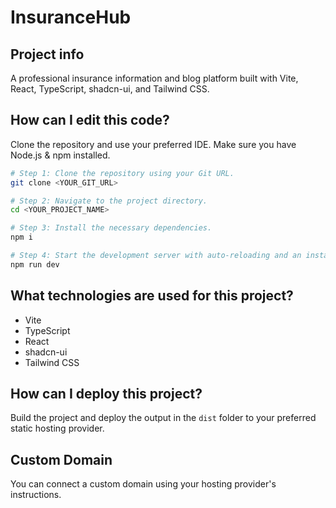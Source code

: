 # InsuranceHub

## Project info

A professional insurance information and blog platform built with Vite, React, TypeScript, shadcn-ui, and Tailwind CSS.

## How can I edit this code?

Clone the repository and use your preferred IDE. Make sure you have Node.js & npm installed.

```sh
# Step 1: Clone the repository using your Git URL.
git clone <YOUR_GIT_URL>

# Step 2: Navigate to the project directory.
cd <YOUR_PROJECT_NAME>

# Step 3: Install the necessary dependencies.
npm i

# Step 4: Start the development server with auto-reloading and an instant preview.
npm run dev
```

## What technologies are used for this project?

- Vite
- TypeScript
- React
- shadcn-ui
- Tailwind CSS

## How can I deploy this project?

Build the project and deploy the output in the `dist` folder to your preferred static hosting provider.

## Custom Domain

You can connect a custom domain using your hosting provider's instructions.
